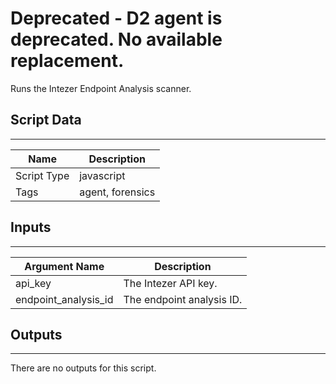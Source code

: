 # Deprecated - D2 agent is deprecated. No available replacement.

Runs the Intezer Endpoint Analysis scanner.

## Script Data

---

| **Name** | **Description** |
| --- | --- |
| Script Type | javascript |
| Tags | agent, forensics |


## Inputs

---

| **Argument Name** | **Description** |
| --- | --- |
| api_key | The Intezer API key.  |
| endpoint_analysis_id | The endpoint analysis ID. |

## Outputs

---
There are no outputs for this script.
